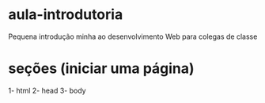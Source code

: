 # aula-introdutoria
Pequena introdução minha ao desenvolvimento Web para colegas de classe

# seções (iniciar uma página)
1- html
    2- head
    3- body